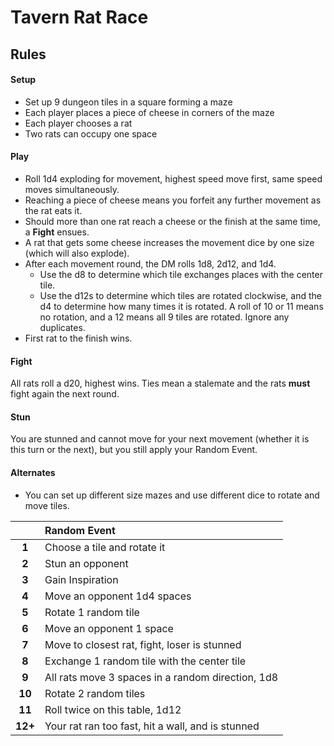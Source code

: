 # Tavern Rat Race

## Rules

#### Setup

* Set up 9 dungeon tiles in a square forming a maze
* Each player places a piece of cheese in corners of the maze
* Each player chooses a rat
* Two rats can occupy one space

#### Play

* Roll 1d4 exploding for movement, highest speed move first, same speed moves simultaneously.
* Reaching a piece of cheese means you forfeit any further movement as the rat eats it.
* Should more than one rat reach a cheese or the finish at the same time, a **Fight** ensues.
* A rat that gets some cheese increases the movement dice by one size (which will also explode).
* After each movement round, the DM rolls 1d8, 2d12, and 1d4.
  * Use the d8 to determine which tile exchanges places with the center tile.
  * Use the d12s to determine which tiles are rotated clockwise, and the d4 to determine how many times it is rotated. A roll of 10 or 11 means no rotation, and a 12 means all 9 tiles are rotated. Ignore any duplicates.
* First rat to the finish wins.

#### Fight

All rats roll a d20, highest wins. Ties mean a stalemate and the rats **must** fight again the next round.

#### Stun

You are stunned and cannot move for your next movement (whether it is this turn or the next), but you still apply your Random Event.

#### Alternates

* You can set up different size mazes and use different dice to rotate and move tiles.

|  | Random Event |
|:----:|:-----|
| **1** | Choose a tile and rotate it |
| **2** | Stun an opponent |
| **3** | Gain Inspiration |
| **4** | Move an opponent 1d4 spaces |
| **5** | Rotate 1 random tile |
| **6** | Move an opponent 1 space |
| **7** | Move to closest rat, fight, loser is stunned |
| **8** | Exchange 1 random tile with the center tile |
| **9** | All rats move 3 spaces in a random direction, 1d8 |
| **10** | Rotate 2 random tiles |
| **11** | Roll twice on this table, 1d12 |
| **12+** | Your rat ran too fast, hit a wall, and is stunned |